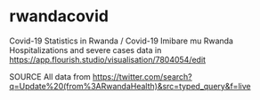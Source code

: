 # rwandacovid
Covid-19 Statistics in Rwanda / Covid-19 Imibare mu Rwanda
Hospitalizations and severe cases data in https://app.flourish.studio/visualisation/7804054/edit

SOURCE
All data from https://twitter.com/search?q=Update%20(from%3ARwandaHealth)&src=typed_query&f=live
